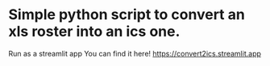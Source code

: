 # Simple python script to convert an xls roster into an ics one.
Run as a streamlit app
You can find it here!
https://convert2ics.streamlit.app
